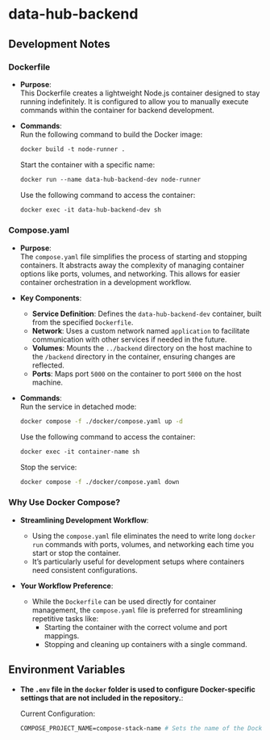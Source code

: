 # data-hub-backend

## Development Notes
### Dockerfile
- **Purpose**:  
    This Dockerfile creates a lightweight Node.js container designed to stay running indefinitely. It is configured to allow you to manually execute commands within the container for backend development.

- **Commands**:  
    Run the following command to build the Docker image:
    ```dockerfile
    docker build -t node-runner .
    ```
    Start the container with a specific name:
    ```dockerfile
    docker run --name data-hub-backend-dev node-runner
    ```
    Use the following command to access the container:
    ```dockerfile
    docker exec -it data-hub-backend-dev sh
    ```


### Compose.yaml
- **Purpose**:  
    The `compose.yaml` file simplifies the process of starting and stopping containers. It abstracts away the complexity of managing container options like ports, volumes, and networking. This allows for easier container orchestration in a development workflow.

- **Key Components**:
    - **Service Definition**: Defines the `data-hub-backend-dev` container, built from the specified `Dockerfile`.
    - **Network**: Uses a custom network named `application` to facilitate communication with other services if needed in the future.
    - **Volumes**: Mounts the `../backend` directory on the host machine to the `/backend` directory in the container, ensuring changes are reflected.
    - **Ports**: Maps port `5000` on the container to port `5000` on the host machine.

- **Commands**:  
    Run the service in detached mode:
    ```bash
    docker compose -f ./docker/compose.yaml up -d
    ```
    Use the following command to access the container:
    ```dockerfile
    docker exec -it container-name sh
    ```
    Stop the service:
    ```bash
    docker compose -f ./docker/compose.yaml down
    ```

### Why Use Docker Compose?
- **Streamlining Development Workflow**:
    - Using the `compose.yaml` file eliminates the need to write long `docker run` commands with ports, volumes, and networking each time you start or stop the container.
    - It’s particularly useful for development setups where containers need consistent configurations.

- **Your Workflow Preference**:
    - While the `Dockerfile` can be used directly for container management, the `compose.yaml` file is preferred for streamlining repetitive tasks like:
        - Starting the container with the correct volume and port mappings.
        - Stopping and cleaning up containers with a single command.

## Environment Variables

- **The `.env` file in the `docker` folder is used to configure Docker-specific settings that are not included in the repository.**:

    Current Configuration:
    ```dockerfile
    COMPOSE_PROJECT_NAME=compose-stack-name # Sets the name of the Docker Compose stack.
    ```